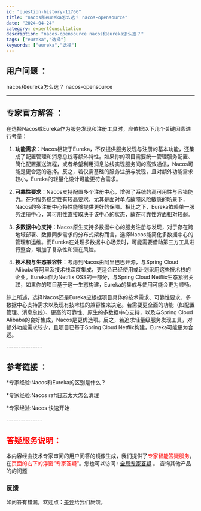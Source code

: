 ```yaml
---
id: "question-history-11766"
title: "nacos和eureka怎么选？ nacos-opensource"
date: "2024-04-24"
category: expertConsultation
description: "nacos-opensource nacos和eureka怎么选？"
tags: ["eureka","选择"]
keywords: ["eureka","选择"]
---
```


## 用户问题 ： 
 nacos和eureka怎么选？
 nacos-opensource 

---------------
## 专家官方解答 ：

在选择Nacos或Eureka作为服务发现和注册工具时，应依据以下几个关键因素进行考量：

1. **功能需求**：Nacos相较于Eureka，不仅提供服务发现与注册的基本功能，还集成了配置管理和消息总线等额外特性。如果你的项目需要统一管理服务配置、简化配置推送流程，或者希望利用消息总线实现服务间的高效通信，Nacos可能是更合适的选择。反之，若仅需基础的服务注册与发现，且对额外功能需求较小，Eureka的轻量化设计可能更符合需求。

2. **可靠性要求**：Nacos支持配置多个注册中心，增强了系统的高可用性与容错能力。在对服务稳定性有较高要求，尤其是面对单点故障风险敏感的场景下，Nacos的多注册中心特性能够提供更好的保障。相比之下，Eureka依赖单一服务注册中心，其可用性直接取决于该中心的状态，故在可靠性方面相对较弱。

3. **多数据中心支持**：Nacos原生支持多数据中心的服务注册与发现，对于存在跨地域部署、数据同步需求的分布式架构而言，选择Nacos能简化多数据中心的管理和运维。而Eureka在处理多数据中心场景时，可能需要借助第三方工具进行整合，增加了复杂性和潜在风险。

4. **技术栈与生态兼容性**：考虑到Nacos由阿里巴巴开源，与Spring Cloud Alibaba等阿里系技术栈深度集成，更适合已经使用或计划采用这些技术栈的企业。Eureka作为Netflix OSS的一部分，与Spring Cloud Netflix生态紧密关联，如果你的项目基于这一生态构建，Eureka的集成与使用可能会更为顺畅。

综上所述，选择Nacos还是Eureka应根据项目具体的技术需求、可靠性要求、多数据中心支持需求以及现有技术栈的兼容性来决定。若需要更全面的功能（如配置管理、消息总线）、更高的可靠性、原生的多数据中心支持，以及与Spring Cloud Alibaba的良好集成，Nacos是更优选项。反之，若追求轻量级服务发现工具，对额外功能需求较少，且项目已基于Spring Cloud Netflix构建，Eureka可能更为合适。


<font color="#949494">---------------</font> 


## 参考链接 ：

*专家经验:Nacos和Eureka的区别是什么？ 
 
 *专家经验:Nacos raft日志太大怎么清理 
 
 *专家经验:Nacos 快速开始 


 <font color="#949494">---------------</font> 
 


## <font color="#FF0000">答疑服务说明：</font> 

本内容经由技术专家审阅的用户问答的镜像生成，我们提供了<font color="#FF0000">专家智能答疑服务</font>，在<font color="#FF0000">页面的右下的浮窗”专家答疑“</font>。您也可以访问 : [全局专家答疑](https://opensource.alibaba.com/chatBot) 。 咨询其他产品的的问题

### 反馈
如问答有错漏，欢迎点：[差评](https://ai.nacos.io/user/feedbackByEnhancerGradePOJOID?enhancerGradePOJOId=11781)给我们反馈。
